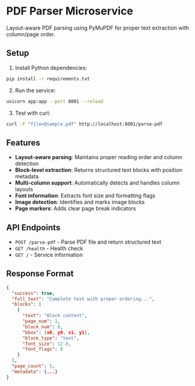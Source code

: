 # PDF Parser Microservice

Layout-aware PDF parsing using PyMuPDF for proper text extraction with column/page order.

## Setup

1. Install Python dependencies:
```bash
pip install -r requirements.txt
```

2. Run the service:
```bash
uvicorn app:app --port 8001 --reload
```

3. Test with curl:
```bash
curl -F "file=@sample.pdf" http://localhost:8001/parse-pdf
```

## Features

- **Layout-aware parsing**: Maintains proper reading order and column detection
- **Block-level extraction**: Returns structured text blocks with position metadata
- **Multi-column support**: Automatically detects and handles column layouts
- **Font information**: Extracts font size and formatting flags
- **Image detection**: Identifies and marks image blocks
- **Page markers**: Adds clear page break indicators

## API Endpoints

- `POST /parse-pdf` - Parse PDF file and return structured text
- `GET /health` - Health check
- `GET /` - Service information

## Response Format

```json
{
  "success": true,
  "full_text": "Complete text with proper ordering...",
  "blocks": [
    {
      "text": "Block content",
      "page_num": 1,
      "block_num": 0,
      "bbox": [x0, y0, x1, y1],
      "block_type": "text",
      "font_size": 12.0,
      "font_flags": 0
    }
  ],
  "page_count": 5,
  "metadata": {...}
}
```
